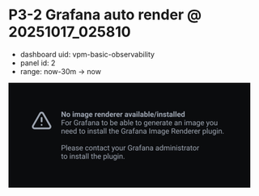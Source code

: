 # P3-2 Grafana auto render @ 20251017_025810
- dashboard uid: vpm-basic-observability
- panel id: 2
- range: now-30m → now

![render](img/grafana_p3_2_auto_20251017_025810.png)
